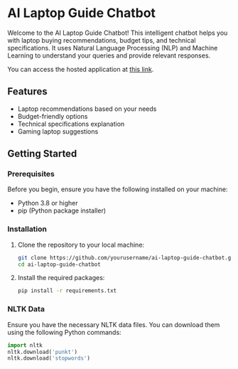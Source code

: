 # AI Laptop Guide Chatbot

Welcome to the AI Laptop Guide Chatbot! This intelligent chatbot helps you with laptop buying recommendations, budget tips, and technical specifications. It uses Natural Language Processing (NLP) and Machine Learning to understand your queries and provide relevant responses.

You can access the hosted application at [this link](https://chat-bot-using-python.streamlit.app/).

## Features

- Laptop recommendations based on your needs
- Budget-friendly options
- Technical specifications explanation
- Gaming laptop suggestions

## Getting Started

### Prerequisites

Before you begin, ensure you have the following installed on your machine:

- Python 3.8 or higher
- pip (Python package installer)

### Installation

1. Clone the repository to your local machine:

    ```sh
    git clone https://github.com/yourusername/ai-laptop-guide-chatbot.git
    cd ai-laptop-guide-chatbot
    ```

2. Install the required packages:

    ```sh
    pip install -r requirements.txt
    ```

### NLTK Data

Ensure you have the necessary NLTK data files. You can download them using the following Python commands:

```python
import nltk
nltk.download('punkt')
nltk.download('stopwords')
